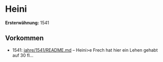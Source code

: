 # Heini

**Ersterwähnung:** 1541

## Vorkommen
- 1541: [jahre/1541/README.md](../jahre/1541/README.md) – Heini>e Frech hat hier ein Lehen gehabt auf 30 fl...
